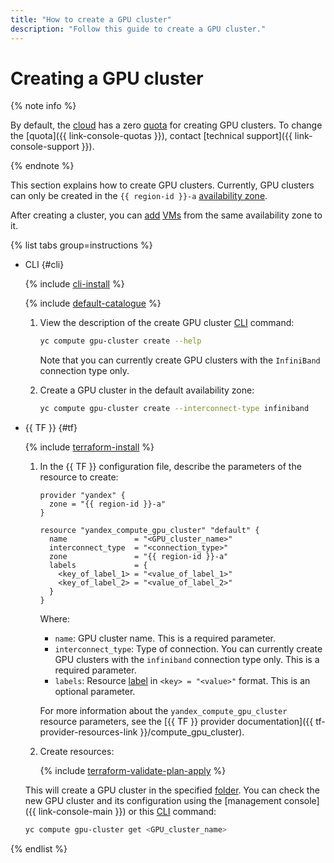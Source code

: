 ```yaml
---
title: "How to create a GPU cluster"
description: "Follow this guide to create a GPU cluster."
---
```


# Creating a GPU cluster


{% note info %}

By default, the [cloud](../../../resource-manager/concepts/resources-hierarchy.md#cloud) has a zero [quota](../../concepts/limits.md#compute-quotas) for creating GPU clusters. To change the [quota]({{ link-console-quotas }}), contact [technical support]({{ link-console-support }}).

{% endnote %}

This section explains how to create GPU clusters. Currently, GPU clusters can only be created in the `{{ region-id }}-a` [availability zone](../../../overview/concepts/geo-scope.md).

After creating a cluster, you can [add](gpu-add-to-cluster.md) [VMs](../../concepts/vm.md) from the same availability zone to it.

{% list tabs group=instructions %}

- CLI {#cli}

   {% include [cli-install](../../../_includes/cli-install.md) %}

   {% include [default-catalogue](../../../_includes/default-catalogue.md) %}

   1. View the description of the create GPU cluster [CLI](../../../cli/) command:

      ```bash
      yc compute gpu-cluster create --help
      ```

      Note that you can currently create GPU clusters with the `InfiniBand` connection type only.
   1. Create a GPU cluster in the default availability zone:

      ```bash
      yc compute gpu-cluster create --interconnect-type infiniband
      ```

- {{ TF }} {#tf}

   {% include [terraform-install](../../../_includes/terraform-install.md) %}

   1. In the {{ TF }} configuration file, describe the parameters of the resource to create:

      ```hcl
      provider "yandex" {
        zone = "{{ region-id }}-a"
      }

      resource "yandex_compute_gpu_cluster" "default" {
        name               = "<GPU_cluster_name>"
        interconnect_type  = "<connection_type>"
        zone               = "{{ region-id }}-a"
        labels             = {
          <key_of_label_1> = "<value_of_label_1>"
          <key_of_label_2> = "<value_of_label_2>"
        }
      }
      ```

      Where:
      * `name`: GPU cluster name. This is a required parameter.
      * `interconnect_type`: Type of connection. You can currently create GPU clusters with the `infiniband` connection type only. This is a required parameter.
      * `labels`: Resource [label](../../../resource-manager/concepts/labels.md) in `<key> = "<value>"` format. This is an optional parameter.

      For more information about the `yandex_compute_gpu_cluster` resource parameters, see the [{{ TF }} provider documentation]({{ tf-provider-resources-link }}/compute_gpu_cluster).
   1. Create resources:

      {% include [terraform-validate-plan-apply](../../../_tutorials/_tutorials_includes/terraform-validate-plan-apply.md) %}

   This will create a GPU cluster in the specified [folder](../../../resource-manager/concepts/resources-hierarchy.md#folder). You can check the new GPU cluster and its configuration using the [management console]({{ link-console-main }}) or this [CLI](../../../cli/) command:

   ```bash
   yc compute gpu-cluster get <GPU_cluster_name>
   ```

{% endlist %}